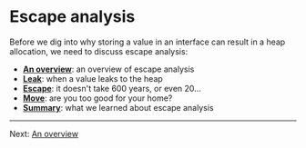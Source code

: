 # Escape analysis

Before we dig into why storing a value in an interface can result in a heap allocation, we need to discuss escape analysis:

* **[An overview](./01-overview.md)**: an overview of escape analysis
* **[Leak](./02-leak.md)**: when a value leaks to the heap
* **[Escape](./03-escape.md)**: it doesn't take 600 years, or even 20...
* **[Move](./04-move.md)**: are you too good for your home?
* **[Summary](./05-summary.md)**: what we learned about escape analysis

---

Next: [An overview](./01-overview.md)
